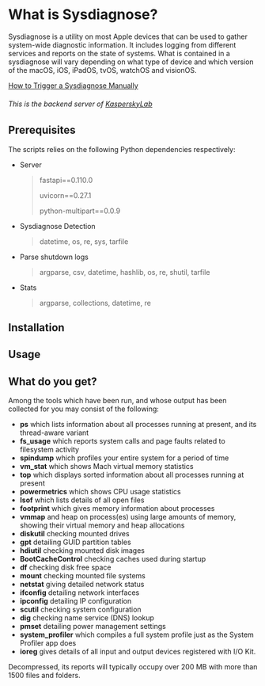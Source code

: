 # What is Sysdiagnose?
Sysdiagnose is a utility on most Apple devices that can be used to gather system-wide diagnostic
information. It includes logging from different services and reports on the state of systems. What
is contained in a sysdiagnose will vary depending on what type of device and which version of the
macOS, iOS, iPadOS, tvOS, watchOS and visionOS.

[How to Trigger a Sysdiagnose Manually](https://hcsonline.com/images/PDFs/Sysdiagnose.pdf)

###### This is the backend server of  [KasperskyLab](https://github.com/KasperskyLab/iShutdown)

## Prerequisites

The scripts relies on the following Python dependencies respectively:
- Server
    >fastapi==0.110.0 
  > 
    >uvicorn==0.27.1
  > 
  >python-multipart==0.0.9
- Sysdiagnose Detection
    >datetime, os, re, sys, tarfile
- Parse shutdown logs
    >argparse, csv, datetime, hashlib, os, re, shutil, tarfile
- Stats
  >argparse, collections, datetime, re 


## Installation

## Usage



## What do you get?

Among the tools which have been run, and whose output has been collected for you may consist of
the following:
- **ps** which lists information about all processes running at present, and its thread-aware variant
- **fs_usage** which reports system calls and page faults related to filesystem activity
- **spindump** which profiles your entire system for a period of time
- **vm_stat** which shows Mach virtual memory statistics
- **top** which displays sorted information about all processes running at present
- **powermetrics** which shows CPU usage statistics
- **lsof** which lists details of all open files
- **footprint** which gives memory information about processes
- **vmmap** and heap on process(es) using large amounts of memory, showing their virtual
memory and heap allocations
- **diskutil** checking mounted drives
- **gpt** detailing GUID partition tables
- **hdiutil** checking mounted disk images
- **BootCacheControl** checking caches used during startup
- **df** checking disk free space
- **mount** checking mounted file systems
- **netstat** giving detailed network status
- **ifconfig** detailing network interfaces
- **ipconfig** detailing IP configuration
- **scutil** checking system configuration
- **dig** checking name service (DNS) lookup
- **pmset** detailing power management settings
- **system_profiler** which compiles a full system profile just as the System Profiler app does
- **ioreg** gives details of all input and output devices registered with I/O Kit.

Decompressed, its reports will typically occupy over 200 MB with more than 1500 files and folders.
